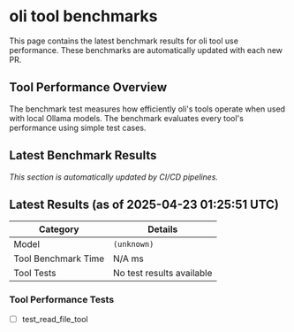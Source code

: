 # oli tool benchmarks

This page contains the latest benchmark results for oli tool use performance.
These benchmarks are automatically updated with each new PR.

## Tool Performance Overview

The benchmark test measures how efficiently oli's tools operate when used with local
Ollama models. The benchmark evaluates every tool's performance using simple test cases.

## Latest Benchmark Results

_This section is automatically updated by CI/CD pipelines._

<!-- BENCHMARK_RESULTS -->
## Latest Results (as of 2025-04-23 01:25:51 UTC)

| Category | Details |
|----------|---------|
| Model | `(unknown)` |
| Tool Benchmark Time | N/A ms |
| Tool Tests | No test results available |

### Tool Performance Tests
- [ ] test_read_file_tool

<!-- END_BENCHMARK_RESULTS -->
